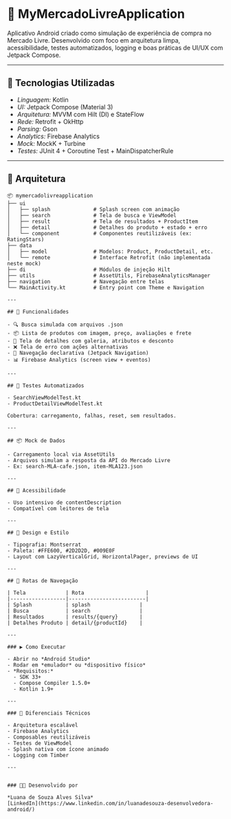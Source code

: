 # 🛒 MyMercadoLivreApplication

Aplicativo Android criado como simulação de experiência de compra no Mercado Livre. Desenvolvido com foco em arquitetura limpa, acessibilidade, testes automatizados, logging e boas práticas de UI/UX com Jetpack Compose.

---

## 🚀 Tecnologias Utilizadas

- *Linguagem:* Kotlin
- *UI:* Jetpack Compose (Material 3)
- *Arquitetura:* MVVM com Hilt (DI) e StateFlow
- *Rede:* Retrofit + OkHttp
- *Parsing:* Gson
- *Analytics:* Firebase Analytics
- *Mock:* MockK + Turbine
- *Testes:* JUnit 4 + Coroutine Test + MainDispatcherRule

---

## 🧠 Arquitetura

```plaintext
📦 mymercadolivreapplication
├── ui
│   ├── splash              # Splash screen com animação
│   ├── search              # Tela de busca e ViewModel
│   ├── result              # Tela de resultados + ProductItem
│   ├── detail              # Detalhes do produto + estado + erro
│   └── component           # Componentes reutilizáveis (ex: RatingStars)
├── data
│   ├── model               # Modelos: Product, ProductDetail, etc.
│   └── remote              # Interface Retrofit (não implementada neste mock)
├── di                      # Módulos de injeção Hilt
├── utils                   # AssetUtils, FirebaseAnalyticsManager
├── navigation              # Navegação entre telas
└── MainActivity.kt         # Entry point com Theme e Navigation

---

## 📲 Funcionalidades

- 🔍 Busca simulada com arquivos .json
- 📦 Lista de produtos com imagem, preço, avaliações e frete
- 📄 Tela de detalhes com galeria, atributos e desconto
- ❌ Tela de erro com ações alternativas
- 🔁 Navegação declarativa (Jetpack Navigation)
- 📊 Firebase Analytics (screen view + eventos)

---

## 🧪 Testes Automatizados

- SearchViewModelTest.kt
- ProductDetailViewModelTest.kt

Cobertura: carregamento, falhas, reset, sem resultados.

---

## 📦 Mock de Dados

- Carregamento local via AssetUtils  
- Arquivos simulam a resposta da API do Mercado Livre  
- Ex: search-MLA-cafe.json, item-MLA123.json

---

## 📱 Acessibilidade

- Uso intensivo de contentDescription
- Compatível com leitores de tela

---

## 🎨 Design e Estilo

- Tipografia: Montserrat
- Paleta: #FFE600, #2D2D2D, #009E0F
- Layout com LazyVerticalGrid, HorizontalPager, previews de UI

---

## 🔀 Rotas de Navegação

| Tela             | Rota                    |
|------------------|-------------------------|
| Splash           | splash                |
| Busca            | search                |
| Resultados       | results/{query}       |
| Detalhes Produto | detail/{productId}    |

---

### ▶️ Como Executar

- Abrir no *Android Studio*
- Rodar em *emulador* ou *dispositivo físico*
- *Requisitos:*
  - SDK 33+
  - Compose Compiler 1.5.0+
  - Kotlin 1.9+

---

### 🧠 Diferenciais Técnicos

- Arquitetura escalável
- Firebase Analytics
- Composables reutilizáveis
- Testes de ViewModel
- Splash nativa com ícone animado
- Logging com Timber

---


### 👩‍💻 Desenvolvido por

*Luana de Souza Alves Silva*  
[LinkedIn](https://www.linkedin.com/in/luanadesouza-desenvolvedora-android/)
